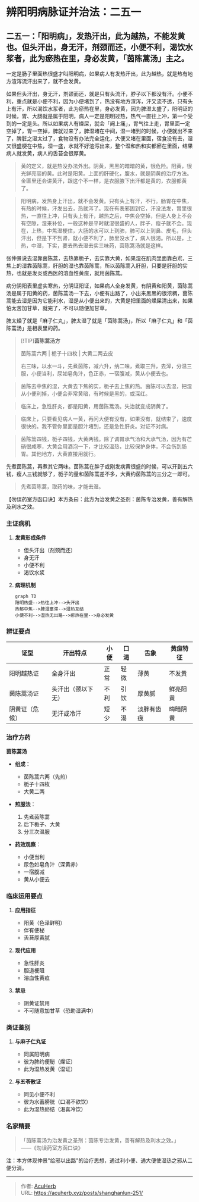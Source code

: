 # 辨阳明病脉证并治法：二五一


## 二五一：「阳明病」，发热汗出，此为越热，不能发黄也。但头汗出，身无汗，剂颈而还，小便不利，渴饮水浆者，此为瘀热在里，身必发黄，「茵陈蒿汤」主之。

<!--more-->

一定是肠子里面热很盛才叫阳明病，如果病人有发热汗出，此为越热，就是热有地方渲泻流汗出来了，就不会发黄。

如果但头汗出，身无汗，剂颈而还，就是只有头流汗，脖子以下都没有汗。小便不利，重点就是小便不利，因为小便堵到了，热没有地方渲泻，汗又流不透，只有头上有汗，所以渴饮水浆者，此为瘀热在里，身必发黄，因为脾湿太盛了，阳明证的时候，胃、大肠就是属于阳明，病人一定是阳明过热，热气一直往上冲，第一个受到的一定是头。所以如果病人有燥屎，就会「阙上痛」，胃气往上走，胃里面一定空掉了，胃一空掉，脾就过来了，脾湿堵在中间，湿一堵到的时候，小便就出不来了，脾脏之湿太过了，食物没有办法完全运化，大便又堵在里面，宿食没有去，湿又很盛梗在中焦，湿一盛，水就不好渲泻出来，整个湿和热和实都瘀在里面，结果病人就发黄，病人的舌苔会很厚黄。

> 黄的定义，就是热没办法外出。阴黄，黑黑的暗暗的黄，很危险。阳黄，很光鲜亮丽的黄。此时是阳黄。上面的肝硬化，腹水，就是阴黄的治疗方法。金匮里还会讲黄汗，跟这个不一样，是衣服腋下出汗都是黄的，衣服都黄了。

> 阳明病，发热身上汗出，就不会发黄。只有头上有汗，不行。肠胃在中焦，有热的时候，汗发出去，热就泻了。现在有表邪固到它，汗没法发，胃里很热，一直往上冲，只有头上有汗，越热之后，中焦会空掉，但是人身上不会有空隙，湿来补位，一般这种是平时就湿很盛的人，胖子，瘦子就不会。现在，上热，中焦湿梗住，大肠的水可以上到肺，肺可以上到鼻、皮毛，但头汗出，但是下不到肾，就小便不利了，肺里没水了，病人很渴。所以是，上热，中湿，下实，要去热去湿去实三味药，茵陈篙汤就是这样。

张仲景说去湿靠茵陈蒿，去热靠栀子，去实靠大黄，如果湿在肌肉里面靠白朮，三焦上的湿靠茵陈蒿，肝胆的湿也靠茵陈蒿，所以茵陈蒿入肝胆，只要是肝胆的实热，也就是发炎或西医的溶血性黄疸，就用茵陈蒿。

病分阴阳表里虚实寒热，分阴证阳证，如果病人全身发黄，有阴黄和阳黄，茵陈蒿汤是属于阳黄的药，茵陈蒿汤一下去，小便有出路了，小出来黑黑的很浓稠，茵陈蒿能去湿是因为它能利水，湿是从小便出来的，大黄是把里面的燥屎清出来，如果怕太苦加甘草，就完了，不可以随便加甘草。

脾太燥了就是「麻子仁丸」，脾太湿了就是「茵陈蒿汤」，所以「麻子仁丸」和「茵陈蒿汤」是相表里的药。

> [!TIP]**茵陈蒿汤方**
> 
> 茵陈蒿六两 | 栀子十四枚 | 大黄二两去皮
> 
> 右三味，以水一斗，先煮茵陈，减六升，纳二味，煮取三升，去滓，分温三服，小便当利，尿如皂角汁，色正赤，一宿腹减，黄从小便去也。

> 茵陈去中焦的湿，大黄去下焦的实，栀子去上焦的热。茵陈可以去湿，把湿从小便利掉，小便会非常黄暗，有时候是黑的，或深红。

> 临床上，急性肝炎，都是阳黄，用茵陈篙汤。失治就变成阴黄了。

> 临床上，只要看见病人一黄，再问大便有没有，如果没有，就结束了，速度很快的。我不管你里面是胆汁堵到，还是急性肝炎。对证不对病。

> 茵陈篙四钱，栀子四钱，大黄两钱。除了调胃承气汤和大承气汤，因为有芒硝很咸寒，大黄会用酒泡一下，才比较温热，比较保护身体，不会伤到肠胃。其他地方，大黄直接用就行。

先煮茵陈蒿，再煮其它两味。茵陈蒿在胖子或刚发病黄很盛的时候，可以开到五六钱，瘦人三钱就够了，栀子的量和茵陈蒿差不多，大黄约茵陈蒿的三分之一即可。

> 先煮茵陈蒿，取药的味，才能去湿。

【勿误药室方函口诀】本方条曰：此方为治发黄之圣剂：茵陈专治发黄，善有解热及利水之效。

### **主证病机**
1. **发黄形成条件**
   - 但头汗出（剂颈而还）
   - 身无汗
   - 小便不利
   - 渴饮水浆

2. **病理机制**
   ```mermaid
   graph TD
   阳明热盛-->热往上冲-->头汗出
   热郁中焦-->脾湿壅滞-->湿热互结
   小便不利-->湿热无出路-->瘀热在里-->身必发黄
   ```

### **辨证要点**
| **证型**       | **汗出特点**       | **小便** | **口渴** | **舌象**   | **黄疸特征** |
|----------------|--------------------|----------|----------|------------|--------------|
| 阳明越热证     | 全身汗出           | 正常     | 轻微     | 薄黄       | 不发黄       |
| 茵陈蒿汤证     | 头汗出（颈以下无） | 不利     | 引饮     | 厚黄腻     | 鲜亮阳黄     |
| 阴黄证（危候） | 无汗或冷汗         | 短少     | 不渴     | 淡胖有齿痕 | 晦暗阴黄     |

### **治疗方药**
**茵陈蒿汤**
- **组成**：
  - 茵陈蒿六两（先煎）
  - 栀子十四枚
  - 大黄二两

- **煎服法**：
  1. 先煮茵陈蒿
  2. 后下栀子、大黄
  3. 分三次温服

- **药效观察**：
  - 小便当利
  - 尿色如皂角汁（深黄赤）
  - 一宿腹减
  - 黄从小便去

### **临床运用要点**
1. **应用指征**
   - 阳黄（色泽鲜明）
   - 伴有便秘
   - 舌苔厚黄腻

2. **现代应用**
   - 急性肝炎
   - 胆道梗阻
   - 溶血性黄疸

3. **禁忌**
   - 阴黄证禁用
   - 不可随意加甘草（恐助湿满中）

### **类证鉴别**
1. **与麻子仁丸证**
   - 同属阳明病
   - 彼为脾约便秘（燥证）
   - 此为湿热发黄（湿证）

2. **与五苓散证**
   - 同见小便不利
   - 彼为水蓄膀胱（口渴不欲饮）
   - 此为湿热瘀结（渴喜冷饮）

### **名家精要**
> 「茵陈蒿汤为治发黄之圣剂：茵陈专治发黄，善有解热及利水之效。」  
> ——《勿误药室方函口诀》

注：本方体现仲景"给邪以出路"的治疗思想，通过利小便、通大便使湿热之邪从二便分消。

---

> 作者: [AcuHerb](https://acuherb.xyz)  
> URL: https://acuherb.xyz/posts/shanghanlun-251/  

